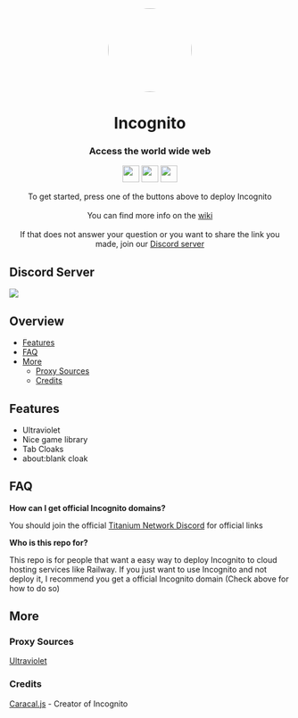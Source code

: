
<div align="center">
         
<img style="border-radius:50%" height="150px" src="https://raw.githubusercontent.com/IDontCodee/Incognito/main/static/index.svg">

<h1>Incognito</h1>

<h3>Access the world wide web</h3>

</div>

<p align="center">
<a href="https://heroku.com/deploy?template=https://github.com/IDontCodee/Incognito"><img height="30px" src="https://img.shields.io/badge/heroku-%23430098.svg?style=for-the-badge&logo=heroku&logoColor=white"><img></a>
<a href="https://github.com/IDontCodee/Incognito/wiki/About-Replit..."><img height="30px" src="https://raw.githubusercontent.com/IDontCodee/Incognito/main/deploy/replit.svg"><img></a>
<a href="https://railway.app/new/template?template=https://github.com/IDontCodee/Incognito"><img height="30px" src="https://img.shields.io/badge/Railway-%234f0599.svg?style=for-the-badge&logo=railway&logoColor=white"><img></a>
</p>
         
<div align="center">
         To get started, press one of the buttons above to deploy Incognito
         <br>
         <br>
         You can find more info on the <a href="https://github.com/IDontCodee/Incognito/">wiki</a>
         <br>
         <br>
         If that does not answer your question or you want to share the link you made, join our <a href="#discord-server">Discord server</a>
</div>

## Discord Server

<a class="discord-widget" href="https://discord.gg/J3VPy5Vy8x" title="Join us on Discord">
<img src="https://discordapp.com/api/guilds/985982201302769765/widget.png?style=banner2"></a>

## Overview

- [Features](#features)
- [FAQ](#faq)
- [More](#more)
  - [Proxy Sources](#proxy-sources)
  - [Credits](#credits)


## Features

- Ultraviolet
- Nice game library
- Tab Cloaks
- about:blank cloak

## FAQ

**How can I get official Incognito domains?**

You should join the official [Titanium Network Discord](https://discord.gg/unblock) for official links

**Who is this repo for?**

This repo is for people that want a easy way to deploy Incognito to cloud hosting services like Railway. If you just want to use Incognito and not deploy it, I recommend you get a official Incognito domain (Check above for how to do so)

## More

### Proxy Sources

[Ultraviolet](https://github.com/titaniumnetwork-dev/Ultraviolet)

### Credits

[Caracal.js](https://github.com/caracal-js) - Creator of Incognito
